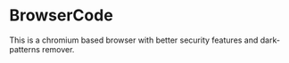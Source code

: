 # BrowserCode

This is a chromium based browser with better security features and dark-patterns remover.
